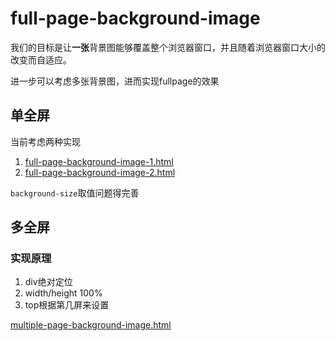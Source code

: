 # full-page-background-image

我们的目标是让**一张**背景图能够覆盖整个浏览器窗口，并且随着浏览器窗口大小的改变而自适应。

进一步可以考虑多张背景图，进而实现fullpage的效果

## 单全屏

当前考虑两种实现

1. [full-page-background-image-1.html](https://github.com/byr-gdp/full-page-background-image/blob/master/full-page-background-image-1.html) 
2. [full-page-background-image-2.html](https://github.com/byr-gdp/full-page-background-image/blob/master/full-page-background-image-2.html)

`background-size`取值问题得完善

## 多全屏

### 实现原理

1. div绝对定位
2. width/height 100%
3. top根据第几屏来设置

[multiple-page-background-image.html](https://github.com/byr-gdp/full-page-background-image/blob/master/multiple-page-background-image.html.html)